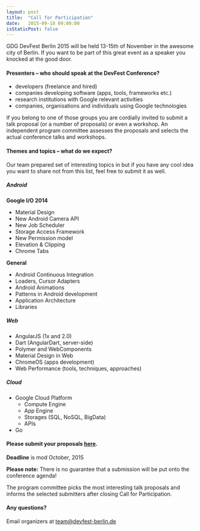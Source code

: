 ```yaml
---
layout: post
title:  "Call for Participation"
date:   2015-09-18 09:00:00
isStaticPost: false
---
```

GDG DevFest Berlin 2015 will be held 13-15th of November in the awesome city of  Berlin. If you want to be part of this great event as a speaker you knocked at the good door.

#### Presenters – who should speak at the DevFest Conference?

* developers (freelance and hired)
* companies developing software (apps, tools, frameworks etc.)
* research institutions with Google relevant activities
* companies, organisations and individuals using Google technologies

If you belong to one of those groups you are cordially invited to submit a talk proposal (or a number of proposals) or even a workshop. An independent program committee assesses the proposals and selects the actual conference talks and workshops.<br/>

#### Themes and topics – what do we expect?
Our team prepared set of interesting topics in but if you have any cool idea you want to share not from this list, feel free to submit it as well.

##### Android

__Google I/O 2014__

* Material Design
* New Android Camera API
* New Job Scheduler
* Storage Access Framework
* New Permission model
* Elevation & Clipping
* Chrome Tabs

__General__

* Android Continuous Integration
* Loaders, Cursor Adapters
* Android Animations
* Patterns in Android development
* Application Architecture
* Libraries

##### Web

* AngularJS (1x and 2.0)
* Dart (AngularDart, server-side)
* Polymer and WebComponents
* Material Design in Web
* ChromeOS (apps development)
* Web Performance (tools, techniques, approaches)


##### Cloud

* Google Cloud Platform
  * Compute Engine
  * App Engine
  * Storages (SQL, NoSQL, BigData)
  * APIs
* Go


#### Please submit your proposals [here](https://conference.devfest-berlin.de/en/devfestberlin2015/cfp/session/new).
__Deadline__ is mod October, 2015

__Please note:__ There is no guarantee that a submission will be put onto the conference agenda!<br/>

The program committee picks the most interesting talk proposals and informs the selected submitters after closing Call for Participation.<br/>

#### Any questions? 
Email organizers at [team@devfest-berlin.de](mailto:team@devfest-berlin.de)